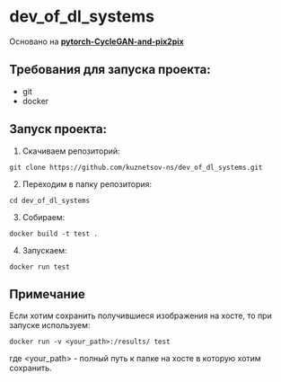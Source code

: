 # dev_of_dl_systems

Основано на **[pytorch-CycleGAN-and-pix2pix](https://github.com/junyanz/pytorch-CycleGAN-and-pix2pix)**<br>

## Требования для запуска проекта:
* git
* docker
## Запуск проекта:
1. Скачиваем репозиторий:
```
git clone https://github.com/kuznetsov-ns/dev_of_dl_systems.git
```
2. Переходим в папку репозитория:
```
cd dev_of_dl_systems
```
3. Собираем:
```
docker build -t test .
```
4. Запускаем:
```
docker run test
```
## Примечание
Если хотим сохранить получившиеся изображения на хосте, то при запуске используем:
```
docker run -v <your_path>:/results/ test
```
где \<your_path> - полный путь к папке на хосте в которую хотим сохранить.

